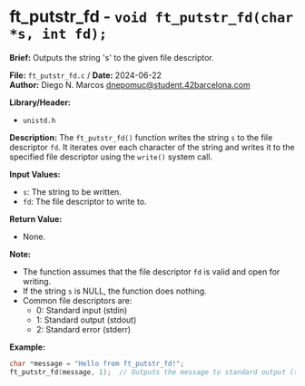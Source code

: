 # ft_putstr_fd - `void ft_putstr_fd(char *s, int fd);`

**Brief:**
Outputs the string 's' to the given file descriptor.

**File:** `ft_putstr_fd.c` / **Date:** 2024-06-22  
**Author:** Diego N. Marcos <dnepomuc@student.42barcelona.com>

**Library/Header:**
* `unistd.h`

**Description:**
The `ft_putstr_fd()` function writes the string `s` to the file descriptor `fd`. It iterates over each character of the string and writes it to the specified file descriptor using the `write()` system call.

**Input Values:**
* `s`: The string to be written.
* `fd`: The file descriptor to write to.

**Return Value:**
* None.

**Note:**
- The function assumes that the file descriptor `fd` is valid and open for writing.
- If the string `s` is NULL, the function does nothing.
- Common file descriptors are:
    - 0: Standard input (stdin)
    - 1: Standard output (stdout)
    - 2: Standard error (stderr)

**Example:**
```c
char *message = "Hello from ft_putstr_fd!";
ft_putstr_fd(message, 1);  // Outputs the message to standard output (stdout).
